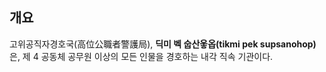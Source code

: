 ## 개요
고위공직자경호국(高位公職者警護局), **딕미 벡 숩산옿옵(tikmi pek supsanohop)** 은, 제 4 공동체 공무원 이상의 모든 인물을 경호하는 내각 직속 기관이다.